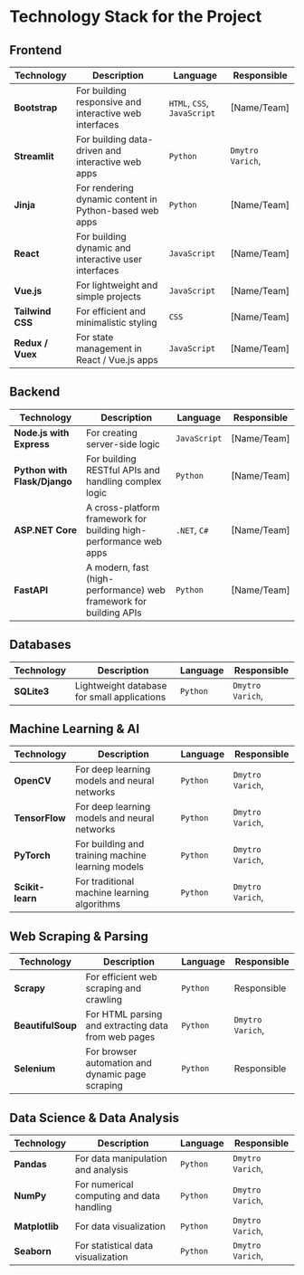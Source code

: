 # Technology Stack for the Project

## Frontend

| Technology           | Description                                           | Language | Responsible |
|----------------------|-------------------------------------------------------|-------------|-------------|
| **Bootstrap**            | For building responsive and interactive web interfaces | `HTML`, `CSS`, `JavaScript`  | [Name/Team] |
| **Streamlit**            | For building data-driven and interactive web apps | `Python`  | `Dmytro Varich`, |
| **Jinja**            | For rendering dynamic content in Python-based web apps | `Python`  | [Name/Team] |
| **React**            | For building dynamic and interactive user interfaces | `JavaScript`  | [Name/Team] |
| **Vue.js**           | For lightweight and simple projects                  | `JavaScript` | [Name/Team] |
| **Tailwind CSS**     | For efficient and minimalistic styling               | `CSS` | [Name/Team] |
| **Redux / Vuex**     | For state management in React / Vue.js apps           | `JavaScript` | [Name/Team] |

## Backend

| Technology           | Description                                           | Language | Responsible |
|----------------------|-------------------------------------------------------|-------------|-------------|
| **Node.js with Express** | For creating server-side logic                      | `JavaScript` | [Name/Team] |
| **Python with Flask/Django** | For building RESTful APIs and handling complex logic | `Python` | [Name/Team] |
| **ASP.NET Core** | A cross-platform framework for building high-performance web apps | `.NET`, `C#` | [Name/Team] |
| **FastAPI** | A modern, fast (high-performance) web framework for building APIs | `Python` | [Name/Team] |

## Databases

| Technology           | Description                                           | Language | Responsible |
|----------------------|-------------------------------------------------------|-------------|-------------|
| **SQLite3**          | Lightweight database for small applications          | `Python`  | `Dmytro Varich`,  |

## Machine Learning & AI

| Technology           | Description                                           | Language | Responsible |
|----------------------|-------------------------------------------------------|-------------|-------------|
| **OpenCV**       | For deep learning models and neural networks          | `Python` | `Dmytro Varich`, |
| **TensorFlow**       | For deep learning models and neural networks          | `Python` | `Dmytro Varich`, |
| **PyTorch**          | For building and training machine learning models     | `Python` | `Dmytro Varich`, |
| **Scikit-learn**     | For traditional machine learning algorithms           | `Python` | `Dmytro Varich`, |

## Web Scraping & Parsing

| Technology           | Description                                           | Language | Responsible |
|----------------------|-------------------------------------------------------|-------------|-------------|
| **Scrapy**           | For efficient web scraping and crawling               | `Python` | Responsible |
| **BeautifulSoup**    | For HTML parsing and extracting data from web pages   | `Python` | `Dmytro Varich`, |
| **Selenium**         | For browser automation and dynamic page scraping      | `Python` | Responsible |

## Data Science & Data Analysis

| Technology           | Description                                           | Language | Responsible |
|----------------------|-------------------------------------------------------|-------------|-------------|
| **Pandas**           | For data manipulation and analysis                    | `Python` | `Dmytro Varich`, |
| **NumPy**            | For numerical computing and data handling            | `Python` | `Dmytro Varich`, |
| **Matplotlib**       | For data visualization                                | `Python` | `Dmytro Varich`, |
| **Seaborn**          | For statistical data visualization                    | `Python` | `Dmytro Varich`, |
